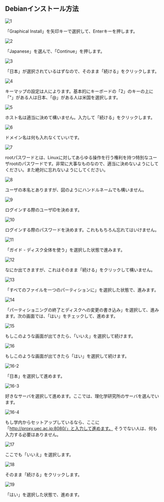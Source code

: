 ## Debianインストール方法

![1](./img/debian1.png)

「Graphical Install」を矢印キーで選択して、Enterキーを押します。

![2](./img/debian2.png)

「Japanese」を選んで、「Continue」を押します。

![3](./img/debian3.png)

「日本」が選択されているはずなので、そのまま「続ける」をクリックします。

![4](./img/debian4.png)

キーマップの設定は人によります。基本的にキーボードの「2」のキーの上に「"」がある人は日本、「@」がある人は米国を選択します。

![5](./img/debian5.png)

ホスト名は適当に決めて構いません。入力して「続ける」をクリックします。

![6](./img/debian6.png)

ドメイン名は何も入れなくていいです。

![7](./img/debian7.png)

rootパスワードとは、Linuxに対してあらゆる操作を行う権利を持つ特別なユーザrootのパスワードです。非常に大事なものなので、適当に決めないようにしてください。また絶対に忘れないようにしてください。

![8](./img/debian8.png)

ユーザの本名とありますが、図のようにハンドルネームでも構いません。

![9](./img/debian9.png)

ログインする際のユーザIDを決めます。

![10](./img/debian10.png)

ログインする際のパスワードを決めます。これももちろん忘れてはいけません。

![11](./img/debian11.png)

「ガイド - ディスク全体を使う」を選択した状態で進みます。

![12](./img/debian12.png)

なにか出てきますが、これはそのまま「続ける」をクリックして構いません。

![13](./img/debian13.png)

「すべてのファイルを一つのパーティションに」を選択した状態で、進みます。

![14](./img/debian14.png)

「パーティショニングの終了とディスクへの変更の書き込み」を選択して、進みます。次の画面では、「はい」をチェックして、進めます。

![15](./img/debian15.png)

もしこのような画面が出てきたら、「いいえ」を選択して続けます。

![16](./img/debian16.png)

もしこのような画面が出てきたら「はい」を選択して続けます。

![16-2](./img/debian16-2.png)

「日本」を選択して進めます。

![16-3](./img/debian16-3.png)

好きなサーバを選択して進めます。ここでは、理化学研究所のサーバを選んでいます。

![16-4](./img/debian16-4.png)

もし学内からセットアップしているなら、ここに「http://proxy.uec.ac.jp:8080/」と入力して進めます。
そうでない人は、何も入力する必要はありません。	

![17](./img/debian17.png)

ここでも「いいえ」を選択します。

![18](./img/debian18.png)

そのまま「続ける」をクリックします。

![19](./img/debian19.png)

「はい」を選択した状態で、進めます。
